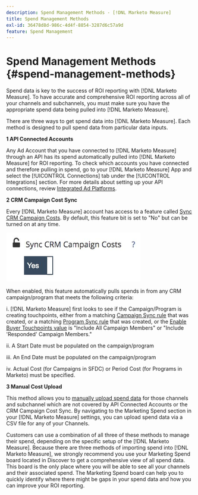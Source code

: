 ```yaml
---
description: Spend Management Methods - [!DNL Marketo Measure]
title: Spend Management Methods
exl-id: 36478d8d-986c-4d4f-8854-3287d6c57a9d
feature: Spend Management
---
```

# Spend Management Methods {#spend-management-methods}

Spend data is key to the success of ROI reporting with [!DNL Marketo Measure]. To have accurate and comprehensive ROI reporting across all of your channels and subchannels, you must make sure you have the appropriate spend data being pulled into [!DNL Marketo Measure].

There are three ways to get spend data into [!DNL Marketo Measure]. Each method is designed to pull spend data from particular data inputs.

**1 API Connected Accounts**

Any Ad Account that you have connected to [!DNL Marketo Measure] through an API has its spend automatically pulled into [!DNL Marketo Measure] for ROI reporting. To check which accounts you have connected and therefore pulling in spend, go to your [!DNL Marketo Measure] App and select the [!UICONTROL Connections] tab under the [!UICONTROL Integrations] section. For more details about setting up your API connections, review [Integrated Ad Platforms](/help/api-connections/utilizing-marketo-measures-api-connections/integrated-ad-platforms.md#how-to-connect-ad-platforms).

**2 CRM Campaign Cost Sync**

Every [!DNL Marketo Measure] account has access to a feature called [Sync CRM Campaign Costs](/help/marketing-spend/spend-management/crm-campaign-costs.md#availability). By default, this feature bit is set to "No" but can be turned on at any time.

![](assets/spend-management-methods-1.png)

When enabled, this feature automatically pulls spends in from any CRM campaign/program that meets the following criteria:

i. [!DNL Marketo Measure] first looks to see if the Campaign/Program is creating touchpoints, either from a matching [Campaign Sync rule](/help/channel-tracking-and-setup/offline-channels/custom-campaign-sync.md) that was created, or a matching [Program Sync rule](/help/marketo-measure-and-marketo/marketo-measure-integrations-with-marketo/marketo-engage-programs-integration.md) that was created, or the [Enable Buyer Touchpoints value](/help/channel-tracking-and-setup/offline-channels/legacy-processes/syncing-offline-campaigns.md#how-to-create-a-campaign-and-sync-buyer-touchpoints) is "Include All Campaign Members" or "Include 'Responded' Campaign Members."

ii. A Start Date must be populated on the campaign/program

iii. An End Date must be populated on the campaign/program

iv. Actual Cost (for Campaigns in SFDC) or Period Cost (for Programs in Marketo) must be specified.

**3 Manual Cost Upload**

This method allows you to [manually upload spend data](/help/marketing-spend/spend-management/marketing-channel-costs.md#uploading-marketing-costs) for those channels and subchannel which are not covered by API Connected Accounts or the CRM Campaign Cost Sync. By navigating to the Marketing Spend section in your [!DNL Marketo Measure] settings, you can upload spend data via a CSV file for any of your Channels.

Customers can use a combination of all three of these methods to manage their spend, depending on the specific setup of the [!DNL Marketo Measure]. Because there are three methods of importing spend into [!DNL Marketo Measure], we strongly recommend you use your Marketing Spend board located in Discover to get a comprehensive view of all spend data. This board is the only place where you will be able to see all your channels and their associated spend. The Marketing Spend board can help you to quickly identify where there might be gaps in your spend data and how you can improve your ROI reporting.
